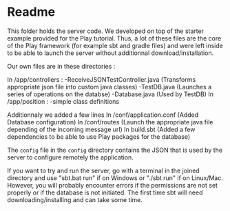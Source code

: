 # Readme

This folder holds the server code. We developed on top of the starter example provided for the Play tutorial. 
Thus, a lot of these files are the core of the Play framework (for example sbt and gradle files) and 
were left inside to be able to launch the server without additionnal download/installation. 

Our own files are in these directories :

In /app/controllers :
	-ReceiveJSONTestController.java (Transforms appropriate json file into custom java classes)
	-TestDB.java (Launches a series of operations on the databse)
	-Database.java (Used by TestDB)
In /app/position :
	-simple class definitions

Additionnaly we added a few lines
In /conf/application.conf (Added Database configuration)
In /conf/routes (Launch the appropriate java file depending of the incoming message url)
In build.sbt (Added a few dependencies to be able to use Play packages for the database) 

The ``config`` file in the ``config`` directory contains the JSON that is used by the server to configure remotely the application.


If you want to try and run the server, go with a terminal in the joined directory and use "sbt.bat run" if on Windows
or "./sbt run" if on Linux/Mac. However, you will probably encounter errors if the permissions are not set properly or if the database 
is not initiated. The first time sbt will need downloading/installing and can take some time. 